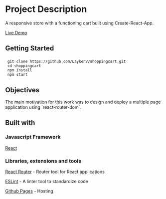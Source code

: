 # Project Description

A responsive store with a functioning cart built using Create-React-App.

[Live Demo](https://laykenv.github.io/shoppingcart)

## Getting Started 

### 
     git clone https://github.com/LaykenV/shoppingcart.git
     cd shoppingcart
     npm install
     npm start
     

## Objectives

The main motivation for this work was to design and deploy a multiple page application using `react-router-dom´.

## Built with

### Javascript Framework

[React](https://reactjs.org/)

### Libraries, extensions and tools

[React Router](https://reactrouter.com/) - Router tool for React applications

[ESLint](https://eslint.org/) - A linter tool to standardize code

[Github Pages](https://pages.github.com/) - Hosting






